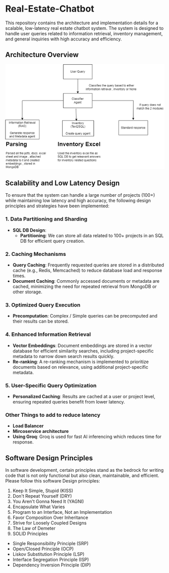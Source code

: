 # Real-Estate-Chatbot

This repository contains the architecture and implementation details for a scalable, low-latency real estate chatbot system. The system is designed to handle user queries related to information retrieval, inventory management, and general inquiries with high accuracy and efficiency.

## Architecture Overview

![Architecture Diagram](Architecture.png)

## Scalability and Low Latency Design

To ensure that the system can handle a large number of projects (100+) while maintaining low latency and high accuracy, the following design principles and strategies have been implemented:

### 1. Data Partitioning and Sharding
- **SQL DB Design**: 
  - **Partitioning**: We can store all data related to 100+ projects in an SQL DB for efficient query creation. 

### 2. Caching Mechanisms
- **Query Caching**: Frequently requested queries are stored in a distributed cache (e.g., Redis, Memcached) to reduce database load and response times.
- **Document Caching**: Commonly accessed documents or metadata are cached, minimizing the need for repeated retrieval from MongoDB or other storage.

### 3. Optimized Query Execution
- **Precomputation**: Complex / Simple queries can be precomputed and their results can be stored.

### 4. Enhanced Information Retrieval
- **Vector Embeddings**: Document embeddings are stored in a vector database for efficient similarity searches, including project-specific metadata to narrow down search results quickly.
- **Re-ranking**: A re-ranking mechanism is implemented to prioritize documents based on relevance, using additional project-specific metadata.

### 5. User-Specific Query Optimization
- **Personalized Caching**: Results are cached at a user or project level, ensuring repeated queries benefit from lower latency.

### Other Things to add to reduce latency
- **Load Balancer**
- **Mircoservice architecture**
- **Using Groq**: Groq is used for fast AI inferencing which reduces time for response.

## Software Design Principles

In software development, certain principles stand as the bedrock for writing code that is not only functional but also clean, maintainable, and efficient. Please follow this software Design principles:

1) Keep It Simple, Stupid (KISS)
2) Don't Repeat Yourself (DRY)
3) You Aren't Gonna Need It (YAGNI)
4) Encapsulate What Varies
5) Program to an Interface, Not an Implementation
6) Favor Composition Over Inheritance
7) Strive for Loosely Coupled Designs
8) The Law of Demeter
9) SOLID Principles
  - Single Responsibility Principle (SRP)
  - Open/Closed Principle (OCP)
  - Liskov Substitution Principle (LSP)
  - Interface Segregation Principle (ISP)
  - Dependency Inversion Principle (DIP)

